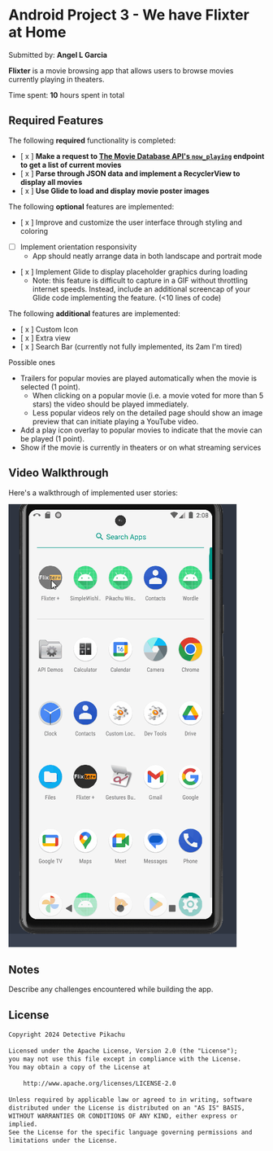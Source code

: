 # Android Project 3 - We have Flixter at Home

Submitted by: **Angel L Garcia**

**Flixter** is a movie browsing app that allows users to browse movies currently playing in theaters.

Time spent: **10** hours spent in total

## Required Features

The following **required** functionality is completed:

- [ x ] **Make a request to [The Movie Database API's `now_playing`](https://developers.themoviedb.org/3/movies/get-now-playing) endpoint to get a list of current movies**
- [ x ] **Parse through JSON data and implement a RecyclerView to display all movies**
- [ x ] **Use Glide to load and display movie poster images**

The following **optional** features are implemented:

- [ x ] Improve and customize the user interface through styling and coloring
- [ ] Implement orientation responsivity
    - App should neatly arrange data in both landscape and portrait mode
- [ x ] Implement Glide to display placeholder graphics during loading
    - Note: this feature is difficult to capture in a GIF without throttling internet speeds.  Instead, include an additional screencap of your Glide code implementing the feature.  (<10 lines of code)

The following **additional** features are implemented:

- [ x ] Custom Icon
- [ x ] Extra view
- [ x ] Search Bar (currently not fully implemented, its 2am I'm tired)

Possible ones

- Trailers for popular movies are played automatically when the movie is selected (1 point).
  - When clicking on a popular movie (i.e. a movie voted for more than 5 stars) the video should be played immediately.
  - Less popular videos rely on the detailed page should show an image preview that can initiate playing a YouTube video.
- Add a play icon overlay to popular movies to indicate that the movie can be played (1 point).
- Show if the movie is currently in theaters or on what streaming services


## Video Walkthrough

Here's a walkthrough of implemented user stories:

![](./Animation2.gif)

## Notes

Describe any challenges encountered while building the app.

## License

    Copyright 2024 Detective Pikachu

    Licensed under the Apache License, Version 2.0 (the "License");
    you may not use this file except in compliance with the License.
    You may obtain a copy of the License at

        http://www.apache.org/licenses/LICENSE-2.0

    Unless required by applicable law or agreed to in writing, software
    distributed under the License is distributed on an "AS IS" BASIS,
    WITHOUT WARRANTIES OR CONDITIONS OF ANY KIND, either express or implied.
    See the License for the specific language governing permissions and
    limitations under the License.